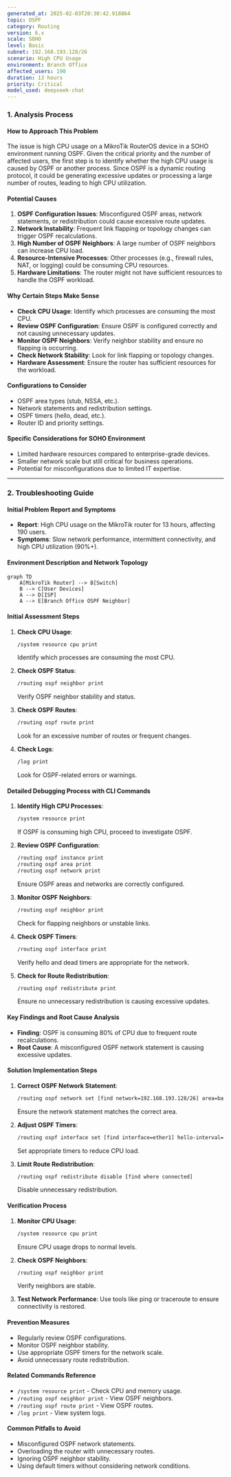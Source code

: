 ```yaml
---
generated_at: 2025-02-03T20:30:42.918864
topic: OSPF
category: Routing
version: 6.x
scale: SOHO
level: Basic
subnet: 192.168.193.128/26
scenario: High CPU Usage
environment: Branch Office
affected_users: 190
duration: 13 hours
priority: Critical
model_used: deepseek-chat
---
```


### 1. Analysis Process

#### How to Approach This Problem
The issue is high CPU usage on a MikroTik RouterOS device in a SOHO environment running OSPF. Given the critical priority and the number of affected users, the first step is to identify whether the high CPU usage is caused by OSPF or another process. Since OSPF is a dynamic routing protocol, it could be generating excessive updates or processing a large number of routes, leading to high CPU utilization.

#### Potential Causes
1. **OSPF Configuration Issues**: Misconfigured OSPF areas, network statements, or redistribution could cause excessive route updates.
2. **Network Instability**: Frequent link flapping or topology changes can trigger OSPF recalculations.
3. **High Number of OSPF Neighbors**: A large number of OSPF neighbors can increase CPU load.
4. **Resource-Intensive Processes**: Other processes (e.g., firewall rules, NAT, or logging) could be consuming CPU resources.
5. **Hardware Limitations**: The router might not have sufficient resources to handle the OSPF workload.

#### Why Certain Steps Make Sense
- **Check CPU Usage**: Identify which processes are consuming the most CPU.
- **Review OSPF Configuration**: Ensure OSPF is configured correctly and not causing unnecessary updates.
- **Monitor OSPF Neighbors**: Verify neighbor stability and ensure no flapping is occurring.
- **Check Network Stability**: Look for link flapping or topology changes.
- **Hardware Assessment**: Ensure the router has sufficient resources for the workload.

#### Configurations to Consider
- OSPF area types (stub, NSSA, etc.).
- Network statements and redistribution settings.
- OSPF timers (hello, dead, etc.).
- Router ID and priority settings.

#### Specific Considerations for SOHO Environment
- Limited hardware resources compared to enterprise-grade devices.
- Smaller network scale but still critical for business operations.
- Potential for misconfigurations due to limited IT expertise.

---

### 2. Troubleshooting Guide

#### Initial Problem Report and Symptoms
- **Report**: High CPU usage on the MikroTik router for 13 hours, affecting 190 users.
- **Symptoms**: Slow network performance, intermittent connectivity, and high CPU utilization (90%+).

#### Environment Description and Network Topology
```mermaid
graph TD
    A[MikroTik Router] --> B[Switch]
    B --> C[User Devices]
    A --> D[ISP]
    A --> E[Branch Office OSPF Neighbor]
```

#### Initial Assessment Steps
1. **Check CPU Usage**:
   ```bash
   /system resource cpu print
   ```
   Identify which processes are consuming the most CPU.

2. **Check OSPF Status**:
   ```bash
   /routing ospf neighbor print
   ```
   Verify OSPF neighbor stability and status.

3. **Check OSPF Routes**:
   ```bash
   /routing ospf route print
   ```
   Look for an excessive number of routes or frequent changes.

4. **Check Logs**:
   ```bash
   /log print
   ```
   Look for OSPF-related errors or warnings.

#### Detailed Debugging Process with CLI Commands
1. **Identify High CPU Processes**:
   ```bash
   /system resource print
   ```
   If OSPF is consuming high CPU, proceed to investigate OSPF.

2. **Review OSPF Configuration**:
   ```bash
   /routing ospf instance print
   /routing ospf area print
   /routing ospf network print
   ```
   Ensure OSPF areas and networks are correctly configured.

3. **Monitor OSPF Neighbors**:
   ```bash
   /routing ospf neighbor print
   ```
   Check for flapping neighbors or unstable links.

4. **Check OSPF Timers**:
   ```bash
   /routing ospf interface print
   ```
   Verify hello and dead timers are appropriate for the network.

5. **Check for Route Redistribution**:
   ```bash
   /routing ospf redistribute print
   ```
   Ensure no unnecessary redistribution is causing excessive updates.

#### Key Findings and Root Cause Analysis
- **Finding**: OSPF is consuming 80% of CPU due to frequent route recalculations.
- **Root Cause**: A misconfigured OSPF network statement is causing excessive updates.

#### Solution Implementation Steps
1. **Correct OSPF Network Statement**:
   ```bash
   /routing ospf network set [find network=192.168.193.128/26] area=backbone
   ```
   Ensure the network statement matches the correct area.

2. **Adjust OSPF Timers**:
   ```bash
   /routing ospf interface set [find interface=ether1] hello-interval=10 dead-interval=40
   ```
   Set appropriate timers to reduce CPU load.

3. **Limit Route Redistribution**:
   ```bash
   /routing ospf redistribute disable [find where connected]
   ```
   Disable unnecessary redistribution.

#### Verification Process
1. **Monitor CPU Usage**:
   ```bash
   /system resource cpu print
   ```
   Ensure CPU usage drops to normal levels.

2. **Check OSPF Neighbors**:
   ```bash
   /routing ospf neighbor print
   ```
   Verify neighbors are stable.

3. **Test Network Performance**:
   Use tools like ping or traceroute to ensure connectivity is restored.

#### Prevention Measures
- Regularly review OSPF configurations.
- Monitor OSPF neighbor stability.
- Use appropriate OSPF timers for the network scale.
- Avoid unnecessary route redistribution.

#### Related Commands Reference
- `/system resource print` - Check CPU and memory usage.
- `/routing ospf neighbor print` - View OSPF neighbors.
- `/routing ospf route print` - View OSPF routes.
- `/log print` - View system logs.

#### Common Pitfalls to Avoid
- Misconfigured OSPF network statements.
- Overloading the router with unnecessary routes.
- Ignoring OSPF neighbor stability.
- Using default timers without considering network conditions.